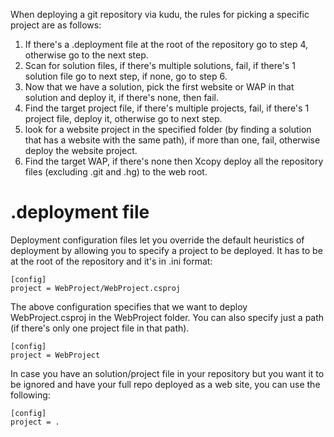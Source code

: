 When deploying a git repository via kudu, the rules for picking a specific project are as follows:

1. If there's a .deployment file at the root of the repository go to step 4, otherwise go to the next step.
2. Scan for solution files, if there's multiple solutions, fail, if there's 1 solution file go to next step, if none, go to step 6.
3. Now that we have a solution, pick the first website or WAP in that solution and deploy it, if there's none, then fail.
4. Find the target project file, if there's multiple projects, fail, if there's 1 project file, deploy it, otherwise go to next step.
5. look for a website project in the specified folder (by finding a solution that has a website with the same path), if more than one, fail, otherwise deploy the website project.
6. Find the target WAP, if there's none then Xcopy deploy all the repository files (excluding .git and .hg) to the web root.

# .deployment file
Deployment configuration files let you override the default heuristics of deployment by allowing you to specify a project to be deployed. It has to be at the root of the repository and it's in .ini format:

    [config]
    project = WebProject/WebProject.csproj

The above configuration specifies that we want to deploy WebProject.csproj in the WebProject folder. You can also specify just a path (if there's only one project file in that path).

    [config]
    project = WebProject

In case you have an solution/project file in your repository but you want it to be ignored and have your full repo deployed as a web site, you can use the following:

    [config]
    project = .